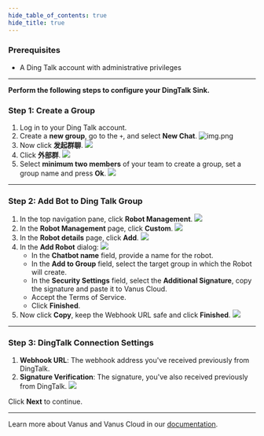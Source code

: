 ```yaml
--- 
hide_table_of_contents: true
hide_title: true
---
```


### Prerequisites

- A Ding Talk account with administrative privileges

---

**Perform the following steps to configure your DingTalk Sink.**

### Step 1: Create a Group

1. Log in to your Ding Talk account.
2. Create a **new group**, go to the `+`, and select **New Chat**.
   ![img.png](images/img.png)
3. Now click **发起群聊**.
   ![](images/img_1.png)
4. Click **外部群**.
   ![](images/img_2.png)
5. Select **minimum two members** of your team to create a group, set a group name and press **Ok**.
   ![](images/img_3.png)

---

### Step 2: Add Bot to Ding Talk Group

1. In the top navigation pane, click **Robot Management**.
![](images/img_4.png)
2. In the **Robot Management** page, click **Custom**.
![](images/img_5.png)
3. In the **Robot details** page, click **Add**.
![](images/img_6.png)
4. In the **Add Robot** dialog:
![](images/img_7.png)
   - In the **Chatbot name** field, provide a name for the robot.
   - In the **Add to Group** field, select the target group in which the Robot will create.
   - In the **Security Settings** field, select the **Additional Signature**, copy the signature and paste it to Vanus Cloud.
   - Accept the Terms of Service.
   - Click **Finished**.
5. Now click **Copy**, keep the Webhook URL safe and click **Finished**.
![](images/img_8.png)

---

### Step 3: DingTalk Connection Settings

1. **Webhook URL**: The webhook address you've received previously from DingTalk.
2. **Signature Verification**: The signature, you've also received previously from DingTalk.
![](images/img_9.png)

Click **Next** to continue.

---

Learn more about Vanus and Vanus Cloud in our [documentation](https://docs.vanus.ai).
